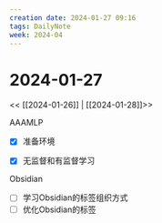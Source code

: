 ```yaml
---
creation date: 2024-01-27 09:16
tags: DailyNote
week: 2024-04
---
```


# 2024-01-27

<< [[2024-01-26]] | [[2024-01-28]]>>

AAAMLP
- [x] 准备环境
- [x] 无监督和有监督学习


Obsidian
- [ ] 学习Obsidian的标签组织方式
- [ ] 优化Obsidian的标签